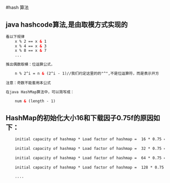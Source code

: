 #hash 算法

## java hashcode算法,是由取模方式实现的

````html
看以下规律
    x % 2 == x & 1
    x % 4 == x & 3
    x % 8 == x & 7 
    ...

推出偶数取模：位运算公式，

    n % 2^i = n & (2^i - 1)//我们约定这里的的"^",不是位运算符，而是表示开方
    
注意：奇数不能套用本公式

在java HashMap算法中，可以简写成：

    num & (length - 1)


````

## HashMap的初始化大小16和下载因子0.75f的原因如下：
```html
    initial capacity of hashmap * Load factor of hashmap =  16 * 0.75 = 12. 
    
    initial capacity of hashmap * Load factor of hashmap =  32 * 0.75 = 24.
    
    initial capacity of hashmap * Load factor of hashmap =  64 * 0.75 = 48.
    
    initial capacity of hashmap * Load factor of hashmap =  128 * 0.75 = 96.
    
    ....
 
```

